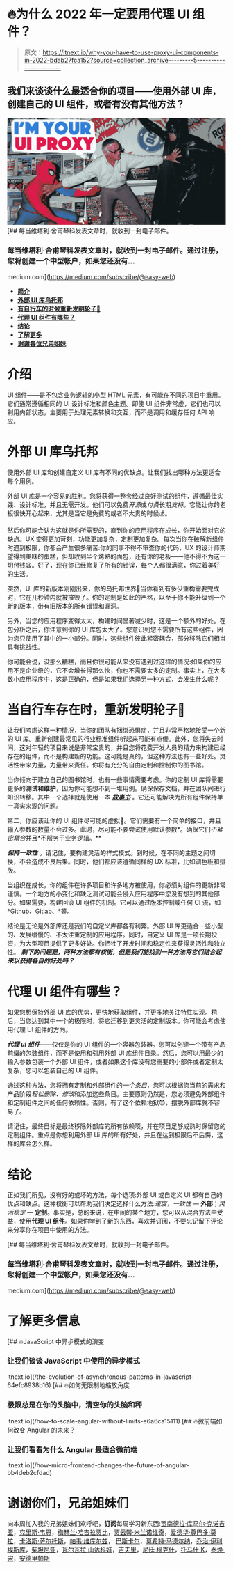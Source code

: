 # 🔥为什么 2022 年一定要用代理 UI 组件？

> 原文：<https://itnext.io/why-you-have-to-use-proxy-ui-components-in-2022-bdab27fca152?source=collection_archive---------5----------------------->

## 我们来谈谈什么最适合你的项目——使用外部 UI 库，创建自己的 UI 组件，或者有没有其他方法？

![](img/a6f8f845b2011814475f12a66682568d.png)[](https://medium.com/subscribe/@easy-web) [## 每当维塔利·舍甫琴科发表文章时，就收到一封电子邮件。

### 每当维塔利·舍甫琴科发表文章时，就收到一封电子邮件。通过注册，您将创建一个中型帐户，如果您还没有…

medium.com](https://medium.com/subscribe/@easy-web) 

*   [**简介**](#7c59)
*   [**外部 UI 库乌托邦**](#21fe)
*   [**有自行车的时候重新发明轮子**🚳](#da94)
*   [**代理 UI 组件有哪些？**](#f80d)
*   [**结论**](#e573)
*   [**了解更多**](#88a2)
*   [**谢谢各位兄弟姐妹**](#fbb3)

# 介绍

UI 组件——是不包含业务逻辑的小型 HTML 元素，有可能在不同的项目中重用。它们通常遵循相同的 UI 设计标准和颜色主题。即使 UI 组件非常虚，它们也可以利用内部状态，主要用于处理元素转换和交互，而不是调用和缓存任何 API 响应。

# 外部 UI 库乌托邦

使用外部 UI 库和创建自定义 UI 库有不同的优缺点。让我们找出哪种方法更适合每个用例。

外部 UI 库是一个容易的胜利。您将获得一整套经过良好测试的组件，遵循最佳实践、设计标准，并且无需开发。他们可以免费*开源*或*付费*长期*支持*。它能让你的老板很快开心起来，尤其是当它是免费的或者不太贵的时候💰。

然后你可能会认为这就是你所需要的，直到你的应用程序在成长，你开始面对它的缺点。UX 变得更加苛刻，功能更加复杂，定制更加复杂。每次当你在破解新组件时遇到极限，你都会产生很多痛苦:你的同事不得不审查你的代码，UX 的设计师期望得到美味的蛋糕，但却收到半个烤熟的面包，还有你的老板——他不得不为这一切付钱😫。好了，现在你已经修复了所有的错误，每个人都很满意，你过着美好的生活。

突然，UI 库的新版本刚刚出来，你的乌托邦世界🏰当你看到有多少重构需要完成时，它在几秒钟内就被摧毁了。你的定制是如此的严格，以至于你不能升级到一个新的版本，带有旧版本的所有错误和漏洞。

另外，当您的应用程序变得太大，构建时间显著减少时，这是一个额外的好处。在包分析之后，你注意到你的 UI 库包太大了。您意识到您不需要所有这些组件，因为您只使用了其中的一小部分。同时，这些组件彼此紧密耦合，部分移除它们相当具有挑战性。

你可能会说，没那么糟糕，而且你很可能从来没有遇到过这样的情况:如果你的应用不是企业级的，它不会增长得那么快，你也不需要太多的定制。事实上，在大多数小应用程序中，这是正确的，但是如果我们选择另一种方式，会发生什么呢？

# 当自行车存在时，重新发明轮子🚳

让我们考虑这样一种情况，当你的团队有捆绑恐惧症，并且非常严格地接受一个新的 UI 库。重新创建最常见的行业标准组件听起来可能有点傻。此外，您将失去时间，这对年轻的项目来说是非常宝贵的，并且您将花费开发人员的精力来构建已经存在的组件，而不是构建新的功能。这可能是真的，但这种方法也有一些好处。灵活性带来力量，力量带来责任。你将有充分的自由定制和控制你的图书馆。

当你倾向于建立自己的图书馆时，也有一些事情需要考虑。你的定制 UI 库将需要更多的**测试和维护**，因为你可能想不到一堆用例。确保保存文档，并在团队间进行知识转移。其中一个选择就是使用一本 [***故事书***](https://storybook.js.org/) 。它还可能解决为所有组件保持单一真实来源的问题。

第二，你应该让你的 UI 组件尽可能的虚拟🤪。它们需要有一个简单的接口，并且输入参数的数量不会过多。此时，尽可能不要尝试使用默认参数*。确保它们*不紧密耦合*并且*不服务于业务逻辑。**

***保持一致性*** 。请记住，要构建灵活的样式模式。到时候，在不同的主题之间切换，不会造成不良后果。同时，他们都应该遵循同样的 UX 标准，比如调色板和排版。

当组织在成长，你的组件在许多项目和许多地方被使用，你必须对组件的更新非常谨慎。一个地方的小变化和缺乏测试可能会侵入应用程序中您没有想到的其他部分。如果需要，构建回滚 UI 组件的机制。它可以通过版本控制或任何 CI 流，如 *Github、Gitlab、*等。

结论是无论是外部库还是我们的自定义库都各有利弊。外部 UI 库更适合一些小型的、发展缓慢的、不太注重定制的应用程序。同时，自定义 UI 库是一项长期投资，为大型项目提供了更多好处。你牺牲了开发时间和稳定性来获得灵活性和独立性。 ***剩下的问题是，两种方法都有权衡，但是我们能找到一种方法将它们结合起来以获得各自的好处吗？***

# **代理 UI 组件有哪些？**

如果您想保持外部 UI 库的优势，更快地获取组件，并更多地关注特性实现。稍后，当您达到其中一个的极限时，将它迁移到更灵活的定制版本。你可能会考虑使用代理 UI 组件的方向。

***代理 ui 组件***——仅仅是你的 UI 组件的一个容器包装器。您可以创建一个带有产品前缀的包装组件，而不是使用和引用外部 UI 库组件目录。然后，您可以用最少的输入参数包装一个外部 UI 组件，或者如果这个库没有您需要的小部件或者定制太复杂，您可以包装自己的 UI 组件。

通过这种方法，您将拥有定制和外部组件的*一个条目*，您可以根据您当前的需求和产品阶段*轻松删除、修改*和添加这些条目。主要原则仍然是，您必须避免外部组件和定制组件之间的任何依赖性。否则，有了这个依赖地狱😈，摆脱外部库就不容易了。

请记住，最终目标是最终移除外部库的所有依赖项，并在项目足够成熟时保留您的定制组件。重点是你想利用外部 Ui 库的所有好处，并且在达到极限后不后悔，这样的库会怎么样。

# 结论

正如我们所见，没有好的或坏的方法，每个选项:外部 UI 或自定义 UI 都有自己的优点和缺点。这种权衡可以帮助我们决定选择什么方法:*速度，一致性* — **外部**；*灵活稳定* — **定制**。事实是，总的来说，在中间的某个地方，您可以从混合方法中受益，使用**代理 UI 组件**。如果你学到了新的东西，喜欢并订阅，不要忘记留下评论来分享你在项目中使用的方法。

[](https://medium.com/subscribe/@easy-web) [## 每当维塔利·舍甫琴科发表文章时，就收到一封电子邮件。

### 每当维塔利·舍甫琴科发表文章时，就收到一封电子邮件。通过注册，您将创建一个中型帐户，如果您还没有…

medium.com](https://medium.com/subscribe/@easy-web) 

# 了解更多信息

[](/the-evolution-of-asynchronous-patterns-in-javascript-64efc8938b16) [## 🔥JavaScript 中异步模式的演变

### 让我们谈谈 JavaScript 中使用的异步模式

itnext.io](/the-evolution-of-asynchronous-patterns-in-javascript-64efc8938b16) [](/how-to-scale-angular-without-limits-e6a6ca15111) [## 🔥如何无限制地缩放角度

### 极限总是在你的头脑中，清空你的头脑和秤

itnext.io](/how-to-scale-angular-without-limits-e6a6ca15111) [](/how-micro-frontend-changes-the-future-of-angular-bb4deb2cfdad) [## 🔥微前端如何改变 Angular 的未来？

### 让我们看看为什么 Angular 最适合微前端

itnext.io](/how-micro-frontend-changes-the-future-of-angular-bb4deb2cfdad) 

# 谢谢你们，兄弟姐妹们

向本周加入我的兄弟姐妹们欢呼吧，**订阅**每周学习新东西:[贾南德拉·库马尔·克诺吉亚](https://medium.com/u/2373fc0fd975?source=post_page-----bdab27fca152--------------------------------)，[克里斯·韦恩](https://medium.com/u/344def965627?source=post_page-----bdab27fca152--------------------------------)，[梅赫兰·哈吉拉贾比](https://medium.com/u/3a71d02ed64e?source=post_page-----bdab27fca152--------------------------------)，[贾云馨·米兰诺维奇](https://medium.com/u/40163ce9f030?source=post_page-----bdab27fca152--------------------------------)，[爱德华·尊巴多·莫拉](https://medium.com/u/4ca6f727ec5e?source=post_page-----bdab27fca152--------------------------------)，[卡洛斯·萨尔托斯](https://medium.com/u/4d279a9b5800?source=post_page-----bdab27fca152--------------------------------)，[帕韦·维库尔兹](https://medium.com/u/4df0482e1fab?source=post_page-----bdab27fca152--------------------------------)， [](https://medium.com/u/4df0482e1fab?source=post_page-----bdab27fca152--------------------------------) [巴斯卡尔](https://medium.com/u/7a8119750ad3?source=post_page-----bdab27fca152--------------------------------)，[莫希特·马德尔纳](https://medium.com/u/8d3b47aaf9d4?source=post_page-----bdab27fca152--------------------------------)，[乔治·伊利埃斯库](https://medium.com/u/90141c310298?source=post_page-----bdab27fca152--------------------------------)，[柴坦尼亚](https://medium.com/u/a5d728f49e81?source=post_page-----bdab27fca152--------------------------------)，[瓦尔瓦拉·山达科娃](https://medium.com/u/a80e8eef148?source=post_page-----bdab27fca152--------------------------------)，[吉夫里](https://medium.com/u/ac073c273c8e?source=post_page-----bdab27fca152--------------------------------)，[尼廷·穆克什](https://medium.com/u/b1bb6266ce27?source=post_page-----bdab27fca152--------------------------------)，[托马什·K](https://medium.com/u/b255fc5f92f5?source=post_page-----bdab27fca152--------------------------------)，[泰焕·宋](https://medium.com/u/c42e64e9419a?source=post_page-----bdab27fca152--------------------------------)，[安德里帕斯](https://medium.com/u/d1d4d8241b5?source=post_page-----bdab27fca152--------------------------------)